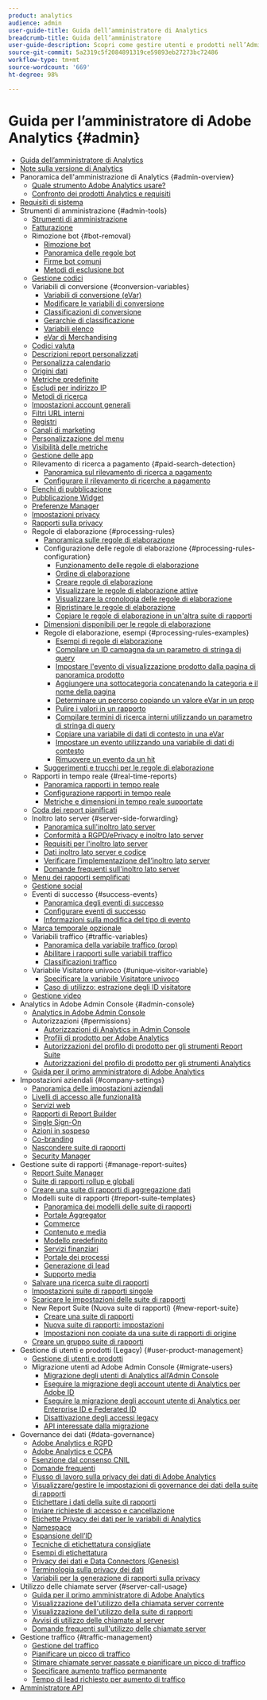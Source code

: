 ```yaml
---
product: analytics
audience: admin
user-guide-title: Guida dell’amministratore di Analytics
breadcrumb-title: Guida dell’amministratore
user-guide-description: Scopri come gestire utenti e prodotti nell’Admin Console di Experience Cloud, configurare suite di rapporti e altro ancora.
source-git-commit: 5a2319c5f2084891319ce59893eb27273bc72486
workflow-type: tm+mt
source-wordcount: '669'
ht-degree: 98%

---
```



# Guida per l’amministratore di Adobe Analytics {#admin}

+ [Guida dell’amministratore di Analytics](home.md)
+ [Note sulla versione di Analytics](https://experienceleague.adobe.com/docs/analytics/release-notes/latest.html)
+ Panoramica dell&#39;amministrazione di Analytics {#admin-overview}
   + [Quale strumento Adobe Analytics usare?](c-analytics-product-comparison/which-analytics-tool.md)
   + [Confronto dei prodotti Analytics e requisiti](c-analytics-product-comparison/analytics-product-comparison.md)
+ [Requisiti di sistema](sys-reqs.md)
+ Strumenti di amministrazione {#admin-tools}
   + [Strumenti di amministrazione](admin/c-admin-tools.md)
   + [Fatturazione](admin/billing-admin.md)
   + Rimozione bot {#bot-removal}
      + [Rimozione bot](admin/bot-removal/bot-removal.md)
      + [Panoramica delle regole bot](admin/bot-removal/bot-rules.md)
      + [Firme bot comuni](admin/bot-removal/bot-signatures.md)
      + [Metodi di esclusione bot](admin/bot-removal/bot-exclusion-methods.md)
   + [Gestione codici](admin/code-manager-admin.md)
   + Variabili di conversione {#conversion-variables}
      + [Variabili di conversione (eVar)](admin/conversion-var-admin/conversion-var-admin.md)
      + [Modificare le variabili di conversione](admin/conversion-var-admin/t-conversion-variables-admin.md)
      + [Classificazioni di conversione](admin/conversion-var-admin/conversion-classifications.md)
      + [Gerarchie di classificazione](admin/conversion-var-admin/classification-hierarchies.md)
      + [Variabili elenco](admin/conversion-var-admin/list-var-admin.md)
      + [eVar di Merchandising](admin/conversion-var-admin/merchandising-evars.md)
   + [Codici valuta](admin/currency.md)
   + [Descrizioni report personalizzati](admin/custom-desc-admin.md)
   + [Personalizza calendario](admin/custom-calendar.md)
   + [Origini dati](admin/data-sources.md)
   + [Metriche predefinite](admin/default-metrics.md)
   + [Escludi per indirizzo IP](admin/exclude-ip.md)
   + [Metodi di ricerca](admin/finding-methods.md)
   + [Impostazioni account generali](admin/general-acct-settings-admin.md)
   + [Filtri URL interni](admin/internal-url-filter-admin.md)
   + [Registri](admin/logs.md)
   + [Canali di marketing](admin/marketing-channels-admin.md)
   + [Personalizzazione del menu](admin/customize-menus.md)
   + [Visibilità delle metriche](admin/metric-visibility.md)
   + [Gestione delle app](admin/mobile-management.md)
   + Rilevamento di ricerca a pagamento {#paid-search-detection}
      + [Panoramica sul rilevamento di ricerca a pagamento](admin/paid-search-detection/paid-search-detection.md)
      + [Configurare il rilevamento di ricerche a pagamento](admin/paid-search-detection/t-paid-search-detection.md)
   + [Elenchi di pubblicazione](admin/publishing-list.md)
   + [Pubblicazione Widget](admin/publishing-widgets-admin.md)
   + [Preferenze Manager](admin/preferences-manager.md)
   + [Impostazioni privacy](admin/privacy-settings.md)
   + [Rapporti sulla privacy](admin/privacy-reporting.md)
   + Regole di elaborazione {#processing-rules}
      + [Panoramica sulle regole di elaborazione](admin/c-processing-rules/processing-rules.md)
      + Configurazione delle regole di elaborazione {#processing-rules-configuration}
         + [Funzionamento delle regole di elaborazione](admin/c-processing-rules/c-processing-rules-configuration/processing-rules-about.md)
         + [Ordine di elaborazione](admin/c-processing-rules/c-processing-rules-configuration/processing-rule-order.md)
         + [Creare regole di elaborazione](admin/c-processing-rules/c-processing-rules-configuration/t-processing-rules.md)
         + [Visualizzare le regole di elaborazione attive](admin/c-processing-rules/c-processing-rules-configuration/t-processing-rules-view.md)
         + [Visualizzare la cronologia delle regole di elaborazione](admin/c-processing-rules/c-processing-rules-configuration/t-processing-rule-view-history.md)
         + [Ripristinare le regole di elaborazione](admin/c-processing-rules/c-processing-rules-configuration/t-processing-rules-restore.md)
         + [Copiare le regole di elaborazione in un&#39;altra suite di rapporti](admin/c-processing-rules/c-processing-rules-configuration/t-processing-rules-copy-to-rs.md)
      + [Dimensioni disponibili per le regole di elaborazione](admin/c-processing-rules/processing-rule-dimensions.md)
      + Regole di elaborazione, esempi {#processing-rules-examples}
         + [Esempi di regole di elaborazione](admin/c-processing-rules/processing-rules-examples/processing-rules-examples.md)
         + [Compilare un ID campagna da un parametro di stringa di query](admin/c-processing-rules/processing-rules-examples/processing-rules-populate-campaign-id.md)
         + [Impostare l&#39;evento di visualizzazione prodotto dalla pagina di panoramica prodotto](admin/c-processing-rules/processing-rules-examples/setting-the-product-view-event.md)
         + [Aggiungere una sottocategoria concatenando la categoria e il nome della pagina](admin/c-processing-rules/processing-rules-examples/subcategory-concatenating.md)
         + [Determinare un percorso copiando un valore eVar in un prop](admin/c-processing-rules/processing-rules-examples/processing-rules-determining-path.md)
         + [Pulire i valori in un rapporto](admin/c-processing-rules/processing-rules-examples/clean-up-values-in-a-report.md)
         + [Compilare termini di ricerca interni utilizzando un parametro di stringa di query](admin/c-processing-rules/processing-rules-examples/processing-rules-populating-internal-search.md)
         + [Copiare una variabile di dati di contesto in una eVar](admin/c-processing-rules/processing-rules-examples/processing-rules-copy-context-data.md)
         + [Impostare un evento utilizzando una variabile di dati di contesto](admin/c-processing-rules/processing-rules-examples/processing-rules-copy-context-data-event.md)
         + [Rimuovere un evento da un hit](admin/c-processing-rules/processing-rules-examples/processing-rules-remove-event.md)
      + [Suggerimenti e trucchi per le regole di elaborazione](admin/c-processing-rules/processing-rules-tips.md)
   + Rapporti in tempo reale {#real-time-reports}
      + [Panoramica rapporti in tempo reale](admin/realtime/realtime.md)
      + [Configurazione rapporti in tempo reale](admin/realtime/t-realtime-admin.md)
      + [Metriche e dimensioni in tempo reale supportate](admin/realtime/realtime-metrics.md)
   + [Coda dei report pianificati](admin/scheduled-reports-admin.md)
   + Inoltro lato server {#server-side-forwarding}
      + [Panoramica sull&#39;inoltro lato server](admin/c-server-side-forwarding/ssf.md)
      + [Conformità a RGPD/ePrivacy e inoltro lato server](admin/c-server-side-forwarding/ssf-gdpr.md)
      + [Requisiti per l&#39;inoltro lato server](admin/c-server-side-forwarding/ssf-requirements.md)
      + [Dati inoltro lato server e codice](admin/c-server-side-forwarding/ssf-reference.md)
      + [Verificare l’implementazione dell’inoltro lato server](admin/c-server-side-forwarding/ssf-verify.md)
      + [Domande frequenti sull&#39;inoltro lato server](admin/c-server-side-forwarding/ssf-faq.md)
   + [Menu dei rapporti semplificati](admin/t-simplified-menu.md)
   + [Gestione social](admin/social-management.md)
   + Eventi di successo {#success-events}
      + [Panoramica degli eventi di successo](admin/c-success-events/success-event.md)
      + [Configurare eventi di successo](admin/c-success-events/t-success-events.md)
      + [Informazioni sulla modifica del tipo di evento](admin/c-success-events/event-type.md)
   + [Marca temporale opzionale](admin/timestamp-optional.md)
   + Variabili traffico {#traffic-variables}
      + [Panoramica della variabile traffico (prop)](admin/c-traffic-variables/traffic-var.md)
      + [Abilitare i rapporti sulle variabili traffico](admin/c-traffic-variables/t-traffic-variable.md)
      + [Classificazioni traffico](admin/c-traffic-variables/traffic-classifications.md)
   + Variabile Visitatore univoco {#unique-visitor-variable}
      + [Specificare la variabile Visitatore univoco](admin/unique-visitor-variable-admin/t-unique-visitor-variable.md)
      + [Caso di utilizzo: estrazione degli ID visitatore](admin/unique-visitor-variable-admin/extract-visitorids-usecase.md)
   + [Gestione video](admin/video-management.md)
+ Analytics in Adobe Admin Console {#admin-console}
   + [Analytics in Adobe Admin Console](admin-console/home.md)
   + Autorizzazioni {#permissions}
      + [Autorizzazioni di Analytics in Admin Console](admin-console/permissions/summary-tables.md)
      + [Profili di prodotto per Adobe Analytics](admin-console/permissions/product-profile.md)
      + [Autorizzazioni del profilo di prodotto per gli strumenti Report Suite](admin-console/permissions/report-suite-tools.md)
      + [Autorizzazioni del profilo di prodotto per gli strumenti Analytics](admin-console/permissions/analytics-tools.md)
   + [Guida per il primo amministratore di Adobe Analytics](admin-console/first-admin-guide.md)
+ Impostazioni aziendali {#company-settings}
   + [Panoramica delle impostazioni aziendali](company/c-company-settings.md)
   + [Livelli di accesso alle funzionalità](company/feature-access-levels.md)
   + [Servizi web](company/web-services-admin.md)
   + [Rapporti di Report Builder](company/report-builder-reports-admin.md)
   + [Single Sign-On](company/single-signon-admin.md)
   + [Azioni in sospeso](company/pending-actions-admin.md)
   + [Co-branding](company/co-branding-admin.md)
   + [Nascondere suite di rapporti](company/c-hide-report-suites.md)
   + [Security Manager](company/security-manager.md)
+ Gestione suite di rapporti {#manage-report-suites}
   + [Report Suite Manager](c-manage-report-suites/report-suites-admin.md)
   + [Suite di rapporti rollup e globali](c-manage-report-suites/rollup-report-suite.md)
   + [Creare una suite di rapporti di aggregazione dati](c-manage-report-suites/t-rollups.md)
   + Modelli suite di rapporti {#report-suite-templates}
      + [Panoramica dei modelli delle suite di rapporti](c-manage-report-suites/c-report-suite-templates/report-suite-templates.md)
      + [Portale Aggregator](c-manage-report-suites/c-report-suite-templates/aggregator-portal.md)
      + [Commerce](c-manage-report-suites/c-report-suite-templates/commerce-admin.md)
      + [Contenuto e media](c-manage-report-suites/c-report-suite-templates/content-media.md)
      + [Modello predefinito](c-manage-report-suites/c-report-suite-templates/default-rs-template.md)
      + [Servizi finanziari](c-manage-report-suites/c-report-suite-templates/financial-services.md)
      + [Portale dei processi](c-manage-report-suites/c-report-suite-templates/job-portal.md)
      + [Generazione di lead](c-manage-report-suites/c-report-suite-templates/lead-generation.md)
      + [Supporto media](c-manage-report-suites/c-report-suite-templates/support-media.md)
   + [Salvare una ricerca suite di rapporti](c-manage-report-suites/t-report-suite-saved-search.md)
   + [Impostazioni suite di rapporti singole](c-manage-report-suites/individual-rs-settings.md)
   + [Scaricare le impostazioni delle suite di rapporti](c-manage-report-suites/t-download-rs-settings.md)
   + New Report Suite (Nuova suite di rapporti) {#new-report-suite}
      + [Creare una suite di rapporti](c-manage-report-suites/c-new-report-suite/t-create-a-report-suite.md)
      + [Nuova suite di rapporti: impostazioni](c-manage-report-suites/c-new-report-suite/new-report-suite.md)
      + [Impostazioni non copiate da una suite di rapporti di origine](c-manage-report-suites/c-new-report-suite/settings-not-copied-from-rs.md)
   + [Creare un gruppo suite di rapporti](c-manage-report-suites/t-create-rs-group.md)
+ Gestione di utenti e prodotti (Legacy) {#user-product-management}
   + [Gestione di utenti e prodotti](user-management2/user-management.md)
   + Migrazione utenti ad Adobe Admin Console {#migrate-users}
      + [Migrazione degli utenti di Analytics all’Admin Console](user-management2/user-migration/c-migration-tool.md)
      + [Eseguire la migrazione degli account utente di Analytics per Adobe ID](user-management2/user-migration/t-migrate-users.md)
      + [Eseguire la migrazione degli account utente di Analytics per Enterprise ID e Federated ID](user-management2/user-migration/migrate-enterprise.md)
      + [Disattivazione degli accessi legacy](user-management2/user-migration/t-disable-legacy-login.md)
      + [API interessate dalla migrazione](user-management2/user-migration/developer.md)
+ Governance dei dati {#data-governance}
   + [Adobe Analytics e RGPD](c-data-governance/an-gdpr-overview.md)
   + [Adobe Analytics e CCPA](c-data-governance/an-ccpa-overview.md)
   + [Esenzione dal consenso CNIL](c-data-governance/cnil-consent-exemption.md)
   + [Domande frequenti](c-data-governance/gdpr-faq.md)
   + [Flusso di lavoro sulla privacy dei dati di Adobe Analytics](c-data-governance/an-gdpr-workflow.md)
   + [Visualizzare/gestire le impostazioni di governance dei dati della suite di rapporti](c-data-governance/gdpr-view-settings.md)
   + [Etichettare i dati della suite di rapporti](c-data-governance/gdpr-setup-reportsuite.md)
   + [Inviare richieste di accesso e cancellazione](c-data-governance/gdpr-submit-access-delete.md)
   + [Etichette Privacy dei dati per le variabili di Analytics](c-data-governance/gdpr-labels.md)
   + [Namespace](c-data-governance/gdpr-namespaces.md)
   + [Espansione dell’ID](c-data-governance/gdpr-id-expansion.md)
   + [Tecniche di etichettatura consigliate](c-data-governance/gdpr-analytics-ids.md)
   + [Esempi di etichettatura](c-data-governance/gdpr-labeling-example.md)
   + [Privacy dei dati e Data Connectors (Genesis)](c-data-governance/data-connectors-gdpr.md)
   + [Terminologia sulla privacy dei dati](c-data-governance/gdpr-terminology.md)
   + [Variabili per la generazione di rapporti sulla privacy](c-data-governance/consent-variables.md)
+ Utilizzo delle chiamate server {#server-call-usage}
   + [Guida per il primo amministratore di Adobe Analytics](c-server-call-usage/overage-overview.md)
   + [Visualizzazione dell&#39;utilizzo della chiamata server corrente](c-server-call-usage/server-call-usage-dashboard.md)
   + [Visualizzazione dell&#39;utilizzo della suite di rapporti](c-server-call-usage/report-suite-usage.md)
   + [Avvisi di utilizzo delle chiamate al server](c-server-call-usage/scu-alerts.md)
   + [Domande frequenti sull&#39;utilizzo delle chiamate server](c-server-call-usage/overage-faq.md)
+ Gestione traffico {#traffic-management}
   + [Gestione del traffico](c-traffic-management/traffic-management.md)
   + [Pianificare un picco di traffico](c-traffic-management/t-traffic-schedule-spike.md)
   + [Stimare chiamate server passate e pianificare un picco di traffico](c-traffic-management/traffic-spike-estimate-past-server-calls.md)
   + [Specificare aumento traffico permanente](c-traffic-management/t-traffic-permanent.md)
   + [Tempo di lead richiesto per aumento di traffico](c-traffic-management/traffic-lead-time.md)
+ [Amministratore API](c-admin-api/c-admin-api.md)
